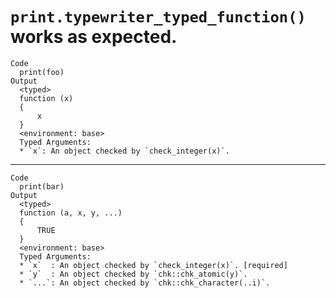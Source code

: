 # `print.typewriter_typed_function()` works as expected.

    Code
      print(foo)
    Output
      <typed>
      function (x) 
      {
          x
      }
      <environment: base>
      Typed Arguments:
      * `x`: An object checked by `check_integer(x)`.

---

    Code
      print(bar)
    Output
      <typed>
      function (a, x, y, ...) 
      {
          TRUE
      }
      <environment: base>
      Typed Arguments:
      * `x`  : An object checked by `check_integer(x)`. [required]
      * `y`  : An object checked by `chk::chk_atomic(y)`.
      * `...`: An object checked by `chk::chk_character(..i)`.

